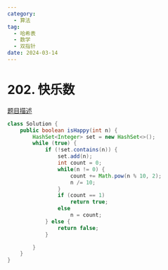 ```yaml
---
category: 
  - 算法
tag: 
  - 哈希表
  - 数学
  - 双指针
date: 2024-03-14
---
```


# 202. 快乐数


<Badge text="简单" type="tip" vertical="middle" />

[题目描述](https://leetcode.cn/problems/happy-number/)


```java
class Solution {
    public boolean isHappy(int n) {
		HashSet<Integer> set = new HashSet<>();
		while (true) {
			if (!set.contains(n)) {
				set.add(n);
				int count = 0;
				while(n != 0) {
					count += Math.pow(n % 10, 2);
					n /= 10;
				}
				if (count == 1)
					return true;
				else
					n = count;
			} else {
				return false;
			}

		}
	}
}
```